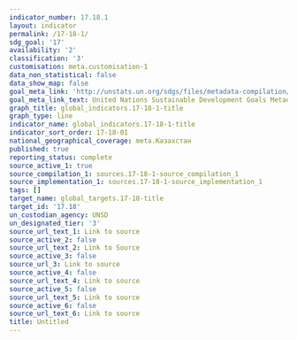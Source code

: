 ```yaml
---
indicator_number: 17.18.1
layout: indicator
permalink: /17-18-1/
sdg_goal: '17'
availability: '2'
classification: '3'
customisation: meta.customisation-1
data_non_statistical: false
data_show_map: false
goal_meta_link: 'http://unstats.un.org/sdgs/files/metadata-compilation/Metadata-Goal-17.pdf'
goal_meta_link_text: United Nations Sustainable Development Goals Metadata (pdf 468kB)
graph_title: global_indicators.17-18-1-title
graph_type: line
indicator_name: global_indicators.17-18-1-title
indicator_sort_order: 17-18-01
national_geographical_coverage: meta.Казахстан
published: true
reporting_status: complete
source_active_1: true
source_compilation_1: sources.17-18-1-source_compilation_1
source_implementation_1: sources.17-18-1-source_implementation_1
tags: []
target_name: global_targets.17-18-title
target_id: '17.18'
un_custodian_agency: UNSD
un_designated_tier: '3'
source_url_text_1: Link to source
source_active_2: false
source_url_text_2: Link to Source
source_active_3: false
source_url_3: Link to source
source_active_4: false
source_url_text_4: Link to source
source_active_5: false
source_url_text_5: Link to source
source_active_6: false
source_url_text_6: Link to source
title: Untitled
---
```

